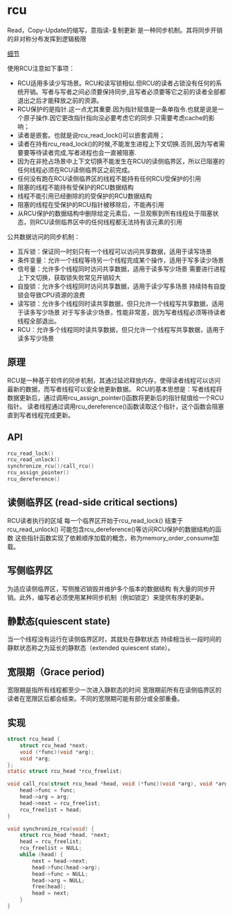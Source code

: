 # rcu

Read，Copy-Update的缩写，意指读-复制更新
是一种同步机制。其将同步开销的非对称分布发挥到逻辑极限

[细节](http://www.wowotech.net/kernel_synchronization/rcu_fundamentals.html)

使用RCU注意如下事项：
* RCU适用多读少写场景。RCU和读写锁相似.但RCU的读者占锁没有任何的系统开销。写者与写者之间必须要保持同步,且写者必须要等它之前的读者全部都退出之后才能释放之前的资源。
* RCU保护的是指针.这一点尤其重要.因为指针赋值是一条单指令.也就是说是一个原子操作.因它更改指针指向没必要考虑它的同步.只需要考虑cache的影响；
* 读者是嵌套。也就是说rcu_read_lock()可以嵌套调用；
* 读者在持有rcu_read_lock()的时候,不能发生进程上下文切换.否则,因为写者需要要等待读者完成,写者进程也会一直被阻塞.
* 因为在非抢占场景中上下文切换不能发生在RCU的读侧临界区，所以已阻塞的任何线程必须在RCU读侧临界区之前完成。
* 任何没有跑在RCU读侧临界区的线程不能持有任何RCU受保护的引用
* 阻塞的线程不能持有受保护的RCU数据结构
* 线程不能引用已经删除的的受保护的RCU数据结构
* 阻塞的线程在受保护的RCU指针被移除后，不能再引用
* 从RCU保护的数据结构中删除给定元素后，一旦观察到所有线程处于阻塞状态，则RCU读侧临界区中的任何线程都无法持有该元素的引用

公共数据访问的同步机制：
* 互斥锁：保证同一时刻只有一个线程可以访问共享数据，适用于读写场景
* 条件变量：允许一个线程等待另一个线程完成某个操作，适用于写多读少场景
* 信号量：允许多个线程同时访问共享数据，适用于读多写少场景
    需要进行进程上下文切换，获取锁失败常见开销较大
* 自旋锁：允许多个线程同时访问共享数据，适用于读少写多场景
    持续持有自旋锁会导致CPU资源的浪费
* 读写锁：允许多个线程同时读共享数据，但只允许一个线程写共享数据，适用于读多写少场景
    对于写多读少场景，性能非常差，因为写者线程必须等待读者线程全部退出。
* RCU：允许多个线程同时读共享数据，但只允许一个线程写共享数据，适用于读多写少场景

## 原理
RCU是一种基于软件的同步机制，其通过延迟释放内存，使得读者线程可以访问最新的数据，而写者线程可以安全地更新数据。
RCU的基本思想是：写者线程将数据更新后，通过调用rcu_assign_pointer()函数将更新后的指针赋值给一个RCU指针。
读者线程通过调用rcu_dereference()函数读取这个指针，这个函数会阻塞直到写者线程完成更新。
[](https://www.readfog.com/a/1697544789531136000)

## API
```c
rcu_read_lock()
rcu_read_unlock()
synchronize_rcu()/call_rcu()
rcu_assign_pointer()
rcu_dereference()
```

## 读侧临界区 (read-side critical sections)
RCU读者执行的区域
每一个临界区开始于rcu_read_lock()
结束于rcu_read_unlock()
可能包含rcu_dereference()等访问RCU保护的数据结构的函数
这些指针函数实现了依赖顺序加载的概念，称为memory_order_consume加载。


## 写侧临界区
为适应读侧临界区，写侧推迟销毁并维护多个版本的数据结构
有大量的同步开销。此外，编写者必须使用某种同步机制（例如锁定）来提供有序的更新。


## 静默态(quiescent state)
当一个线程没有运行在读侧临界区时，其就处在静默状态
持续相当长一段时间的静默状态称之为延长的静默态（extended quiescent state）。


## 宽限期（Grace period)
宽限期是指所有线程都至少一次进入静默态的时间
宽限期前所有在读侧临界区的读者在宽限区后都会结束。不同的宽限期可能有部分或全部重叠。

## 实现
```c
struct rcu_head {
    struct rcu_head *next;
    void (*func)(void *arg);
    void *arg;
};
static struct rcu_head *rcu_freelist;

void call_rcu(struct rcu_head *head, void (*func)(void *arg), void *arg) {
    head->func = func;
    head->arg = arg;
    head->next = rcu_freelist;
    rcu_freelist = head;
}

void synchronize_rcu(void) {
    struct rcu_head *head, *next;
    head = rcu_freelist;
    rcu_freelist = NULL;
    while (head) {
        next = head->next;
        head->func(head->arg);
        head->func = NULL;
        head->arg = NULL;
        free(head);
        head = next;
    }
}

```
